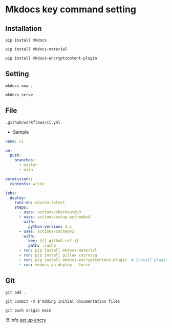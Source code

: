 # Mkdocs key command setting

## Installation

```
pip install mkdocs
```

```
pip install mkdocs-material
```

```
pip install mkdocs-encryptcontent-plugin
```

## Setting

```
mkdocs new .
```

```
mkdocs serve
```

## File

``.github/workflows/ci.yml``

- Sample

```yml
name: ci

on:
  push:
    branches:
      - master
      - main

permissions:
  contents: write

jobs:
  deploy:
    runs-on: ubuntu-latest
    steps:
      - uses: actions/checkout@v3
      - uses: actions/setup-python@v4
        with:
          python-version: 3.x
      - uses: actions/cache@v2
        with:
          key: ${{ github.ref }}
          path: .cache
      - run: pip install mkdocs-material
      - run: pip install pillow cairosvg
      - run: pip install mkdocs-encryptcontent-plugin  # Install plugin from PyPI
      - run: mkdocs gh-deploy --force
```

## Git

```
git add .
```

```
git commit -m $'Adding initial documentation files'
```

```
git push origin main
```
!!! info
    [set up encry](https://pypi.org/project/mkdocs-encryptcontent-plugin/#:~:text=Add%20an%20meta%20tag%20password,yml%22.)